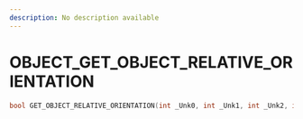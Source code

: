 ```yaml
---
description: No description available 
---
```


# OBJECT\_GET_OBJECT_RELATIVE_ORIENTATION

```cpp
bool GET_OBJECT_RELATIVE_ORIENTATION(int _Unk0, int _Unk1, int _Unk2, int _Unk3, int _Unk4);
```